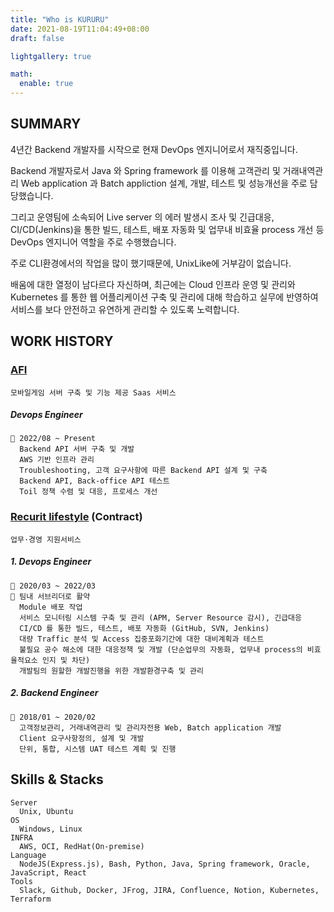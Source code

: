 ```yaml
---
title: "Who is KURURU"
date: 2021-08-19T11:04:49+08:00
draft: false

lightgallery: true

math:
  enable: true
---
```


## SUMMARY

4년간 Backend 개발자를 시작으로 현재 DevOps 엔지니어로서 재직중입니다.

Backend 개발자로서 Java 와 Spring framework 를 이용해 고객관리 및 거래내역관리 Web application 과 Batch appliction 설계, 개발, 테스트 및 성능개선을 주로 담당했습니다.

그리고 운영팀에 소속되어 Live server 의 에러 발생시 조사 및 긴급대응, CI/CD(Jenkins)을 통한 빌드, 테스트, 배포 자동화 및 업무내 비효율 process 개선 등 DevOps 엔지니어 역할을 주로 수행했습니다.

주로 CLI환경에서의 작업을 많이 했기때문에, UnixLike에 거부감이 없습니다.

배움에 대한 열정이 남다르다 자신하며, 최근에는 Cloud 인프라 운영 및 관리와 Kubernetes 를 통한 웹 어플리케이션 구축 및 관리에 대해 학습하고 실무에 반영하여 서비스를 보다 안전하고 유연하게 관리할 수 있도록 노력합니다.


## WORK HISTORY

### [AFI](https://www.afidev.com/)

    모바일게임 서버 구축 및 기능 제공 Saas 서비스

##### Devops Engineer

    🔆 2022/08 ~ Present
      Backend API 서버 구축 및 개발
      AWS 기반 인프라 관리
      Troubleshooting, 고객 요구사항에 따른 Backend API 설계 및 구축
      Backend API, Back-office API 테스트
      Toil 정책 수렴 및 대응, 프로세스 개선

### [Recurit lifestyle](https://www.recruit.co.jp/) (Contract)

    업무·경영 지원서비스

##### 1. Devops Engineer

    🔆 2020/03 ~ 2022/03
    🔆 팀내 서브리더로 활약
      Module 배포 작업
      서비스 모니터링 시스템 구축 및 관리 (APM, Server Resource 감시), 긴급대응
      CI/CD 를 통한 빌드, 테스트, 배포 자동화 (GitHub, SVN, Jenkins)
      대량 Traffic 분석 및 Access 집중포화기간에 대한 대비계획과 테스트
      불필요 공수 해소에 대한 대응정책 및 개발 (단순업무의 자동화, 업무내 process의 비효율적요소 인지 및 차단)
      개발팀의 원할한 개발진행을 위한 개발환경구축 및 관리

##### 2. Backend Engineer

    🔆 2018/01 ~ 2020/02
      고객정보관리, 거래내역관리 및 관리자전용 Web, Batch application 개발
      Client 요구사항정의, 설계 및 개발
      단위, 통합, 시스템 UAT 테스트 계획 및 진행

## Skills & Stacks

    Server
      Unix, Ubuntu
    OS
      Windows, Linux
    INFRA
      AWS, OCI, RedHat(On-premise)
    Language
      NodeJS(Express.js), Bash, Python, Java, Spring framework, Oracle, JavaScript, React
    Tools
      Slack, Github, Docker, JFrog, JIRA, Confluence, Notion, Kubernetes, Terraform

